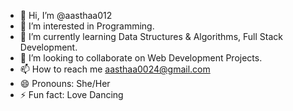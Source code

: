 - 👋 Hi, I’m @aasthaa012
- 👀 I’m interested in Programming.
- 🌱 I’m currently learning Data Structures & Algorithms, Full Stack Development.
- 💞️ I’m looking to collaborate on Web Development Projects.
- 📫 How to reach me aasthaa0024@gmail.com
- 😄 Pronouns: She/Her
- ⚡ Fun fact: Love Dancing

<!---
aasthaa012/aasthaa012 is a ✨ special ✨ repository because its `README.md` (this file) appears on your GitHub profile.
You can click the Preview link to take a look at your changes.
--->
